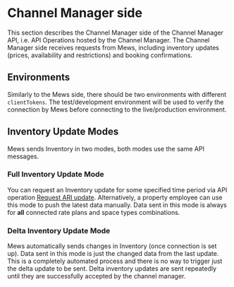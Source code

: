 # Channel Manager side

This section describes the Channel Manager side of the Channel Manager API, i.e. API Operations hosted by the Channel Manager.
The Channel Manager side receives requests from Mews, including inventory updates \(prices, availability and restrictions\) and booking confirmations.

## Environments

Similarly to the Mews side, there should be two environments with different `clientTokens`.
The test/development environment will be used to verify the connection by Mews before connecting to the live/production environment.

## Inventory Update Modes

Mews sends Inventory in two modes, both modes use the same API messages.

### Full Inventory Update Mode

You can request an Inventory update for some specified time period via API operation [Request ARI update](../mews-operations/inventory.md#request-ari-update).
Alternatively, a property employee can use this mode to push the latest data manually.
Data sent in this mode is always for **all** connected rate plans and space types combinations.

### Delta Inventory Update Mode

Mews automatically sends changes in Inventory \(once connection is set up\). Data sent in this mode is just the changed data from the last update.
This is a completely automated process and there is no way to trigger just the delta update to be sent.
Delta inventory updates are sent repeatedly until they are successfully accepted by the channel manager.
